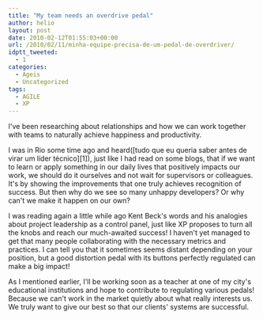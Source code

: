 ```yaml
---
title: "My team needs an overdrive pedal"
author: helio
layout: post
date: 2010-02-12T01:55:03+00:00
url: /2010/02/11/minha-equipe-precisa-de-um-pedal-de-overdriver/
idptt_tweeted:
  - 1
categories:
  - Ageis
  - Uncategorized
tags:
  - AGILE
  - XP
---
```


I've been researching about relationships and how we can work together with teams to naturally achieve happiness and productivity.

I was in Rio some time ago and heard([tudo que eu queria saber antes de virar um líder técnico][1]), just like I had read on some blogs, that if we want to learn or apply something in our daily lives that positively impacts our work, we should do it ourselves and not wait for supervisors or colleagues. It's by showing the improvements that one truly achieves recognition of success. But then why do we see so many unhappy developers? Or why can't we make it happen on our own?

I was reading again a little while ago Kent Beck's words and his analogies about project leadership as a control panel, just like XP proposes to turn all the knobs and reach our much-awaited success! I haven't yet managed to get that many people collaborating with the necessary metrics and practices. I can tell you that it sometimes seems distant depending on your position, but a good distortion pedal with its buttons perfectly regulated can make a big impact!

As I mentioned earlier, I'll be working soon as a teacher at one of my city's educational institutions and hope to contribute to regulating various pedals! Because we can't work in the market quietly about what really interests us. We truly want to give our best so that our clients' systems are successful.

